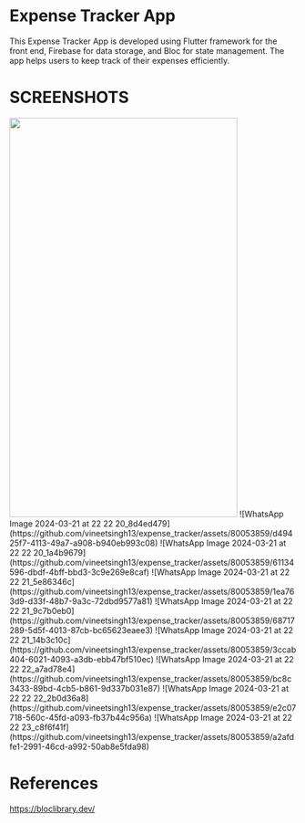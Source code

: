   # Expense Tracker App

This Expense Tracker App is developed using Flutter framework for the front end, Firebase for data storage, and Bloc for state management. The app helps users to keep track of their expenses efficiently.

# SCREENSHOTS
<img src="https://github.com/vineetsingh13/expense_tracker/assets/80053859/d49425f7-4113-49a7-a908-b940eb993c08" width="400" height="700">
![WhatsApp Image 2024-03-21 at 22 22 20_8d4ed479](https://github.com/vineetsingh13/expense_tracker/assets/80053859/d49425f7-4113-49a7-a908-b940eb993c08)
![WhatsApp Image 2024-03-21 at 22 22 20_1a4b9679](https://github.com/vineetsingh13/expense_tracker/assets/80053859/61134596-dbdf-4bff-bbd3-3c9e269e8caf)
![WhatsApp Image 2024-03-21 at 22 22 21_5e86346c](https://github.com/vineetsingh13/expense_tracker/assets/80053859/1ea763d9-d33f-48b7-9a3c-72dbd9577a81)
![WhatsApp Image 2024-03-21 at 22 22 21_9c7b0eb0](https://github.com/vineetsingh13/expense_tracker/assets/80053859/68717289-5d5f-4013-87cb-bc65623eaee3)
![WhatsApp Image 2024-03-21 at 22 22 21_14b3c10c](https://github.com/vineetsingh13/expense_tracker/assets/80053859/3ccab404-6021-4093-a3db-ebb47bf510ec)
![WhatsApp Image 2024-03-21 at 22 22 22_a7ad78e4](https://github.com/vineetsingh13/expense_tracker/assets/80053859/bc8c3433-89bd-4cb5-b861-9d337b031e87)
![WhatsApp Image 2024-03-21 at 22 22 22_2b0d36a8](https://github.com/vineetsingh13/expense_tracker/assets/80053859/e2c07718-560c-45fd-a093-fb37b44c956a)
![WhatsApp Image 2024-03-21 at 22 22 23_c8f6f41f](https://github.com/vineetsingh13/expense_tracker/assets/80053859/a2afdfe1-2991-46cd-a992-50ab8e5fda98)

# References
https://bloclibrary.dev/
